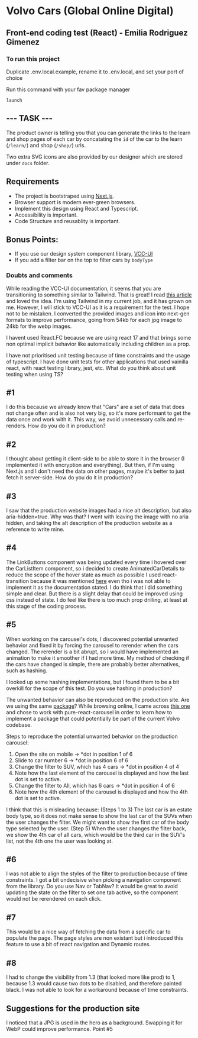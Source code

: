# Volvo Cars (Global Online Digital)

## Front-end coding test (React) - Emilia Rodriguez Gimenez

### To run this project

Duplicate .env.local.example, rename it to .env.local, and set your port of choice

Run this command with your fav package manager

`launch`

## --- TASK ---

The product owner is telling you that you can generate the links to the learn and shop pages of each car by concatating the `id` of the car to the learn (`/learn/`) and shop (`/shop/`) urls.

Two extra SVG icons are also provided by our designer which are stored under `docs` folder.

## Requirements

- The project is bootstraped using [Next.js](https://nextjs.org/).
- Browser support is modern ever-green browsers.
- Implement this design using React and Typescript.
- Accessibility is important.
- Code Structure and reusablity is important.

## Bonus Points:

- If you use our design system component library, [VCC-UI](https://vcc-ui.vercel.app/)
- If you add a filter bar on the top to filter cars by `bodyType`

### Doubts and comments

While reading the VCC-UI documentation, it seems that you are transitioning to something similar to Tailwind. That is great! I read [this article](https://vcc-ui.vercel.app/blog/2022-11-23-future-css) and loved the idea. I'm using Tailwind in my current job, and it has grown on me. However, I will stick to VCC-UI as it is a requirement for the test. I hope not to be mistaken. I converted the provided images and icon into next-gen formats to improve performance, going from 54kb for each jpg image to 24kb for the webp images.

I havent used React.FC because we are using react 17 and that brings some non optimal implicit behavior like automatically including children as a prop.

I have not prioritised unit testing because of time constraints and the usage of typescript. I have done unit tests for other applications that used vainilla react, with react testing library, jest, etc. What do you think about unit testing when using TS?

## #1

I do this because we already know that "Cars" are a set of data that does not change often and is also not very big, so it's more performant to get the data once and work with it. This way, we avoid unnecessary calls and re-renders. How do you do it in production?

## #2

I thought about getting it client-side to be able to store it in the browser (I implemented it with encryption and everything). But then, if I'm using Next.js and I don't need the data on other pages, maybe it's better to just fetch it server-side. How do you do it in production?

## #3

I saw that the production website images had a nice alt description, but also aria-hidden=true. Why was that?
I went with leaving the image with no aria hidden, and taking the alt description of the production website as a reference to write mine.
## #4

The LinkButtons component was being updated every time i hovered over the CarListItem component, so i decided to create AnimatedCarDetails to reduce the scope of the hover state as much as possible
I used react-transition because it was mentioned [here](https://vcc-ui.vercel.app/docs/animation) even tho i was not able to implement it as the documentation stated. I do think that i did something simple and clear. But there is a slight delay that could be improved using css instead of state.
I do feel like there is too much prop drilling, at least at this stage of the coding process. 

## #5

When working on the carousel's dots, I discovered potential unwanted behavior and fixed it by forcing the carousel to rerender when the cars changed. The rerender is a bit abrupt, so I would have implemented an animation to make it smoother if I had more time. My method of checking if the cars have changed is simple, there are probably better alternatives, such as hashing.

I looked up some hashing implementations, but I found them to be a bit overkill for the scope of this test. Do you use hashing in production?

The unwanted behavior can also be reproduced on the production site. Are we using the same [package](https://www.npmjs.com/package/pure-react-carousel)? While browsing online, I came across [this one](https://www.npmjs.com/package/@volvo-cars/carousel-component/v/0.0.4?activeTab=readme) and chose to work with pure-react-carousel in order to learn how to implement a package that could potentially be part of the current Volvo codebase.

Steps to reproduce the potential unwanted behavior on the production carousel:
1. Open the site on mobile -> *dot in position 1 of 6
2. Slide to car number 6 -> *dot in position 6 of 6
3. Change the filter to SUV, which has 4 cars -> *dot in position 4 of 4
4. Note how the last element of the carousel is displayed and how the last dot is set to active.
5. Change the filter to All, which has 6 cars -> *dot in position 4 of 6
6. Note how the 4th element of the carousel is displayed and how the 4th dot is set to active.

I think that this is misleading because:
(Steps 1 to 3)
The last car is an estate body type, so it does not make sense to show the last car of the SUVs when the user changes the filter. We might want to show the first car of the body type selected by the user.
(Step 5)
When the user changes the filter back, we show the 4th car of all cars, which would be the third car in the SUV's list, not the 4th one the user was looking at.

## #6

I was not able to align the styles of the filter to production because of time constraints. I got a bit undecisive when picking a navigation component from the library. Do you use Nav or TabNav?
It would be great to avoid updating the state on the filter to set one tab active, so the component would not be rerendered on each click.
## #7

This would be a nice way of fetching the data from a specific car to populate the page. The page styles are non existant but i introduced this feature to use a bit of react navigation and Dynamic routes.
## #8

I had to change the visibility from 1.3 (that looked more like prod) to 1, because 1.3 would cause two dots to be disabled, and therefore painted black. I was not able to look for a workaround because of time constraints.

## Suggestions for the production site

I noticed that a JPG is used in the hero as a background. Swapping it for WebP could improve performance.
Point #5
